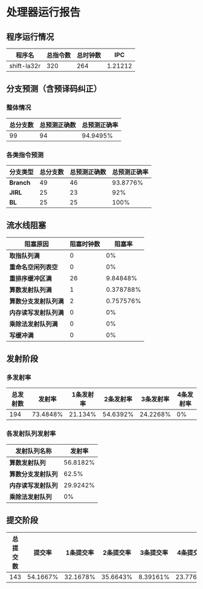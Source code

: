 # 处理器运行报告
## 程序运行情况
|程序名|总指令数|总时钟数|IPC|
|---|---|---|---|
|shift-la32r|320|264|1.21212|

## 分支预测（含预译码纠正）
### 整体情况
|总分支数|总预测正确数|总预测正确率|
|---|---|---|
|99|94|94.9495%|

### 各类指令预测
|分支类型|总分支数|总预测正确数|总预测正确率|
|---|---|---|---|
|**Branch**| 49 | 46 | 93.8776%|
|**JIRL**| 25 | 23 | 92%|
|**BL**| 25 | 25 | 100%|

## 流水线阻塞
|阻塞原因|阻塞时钟数|阻塞率|
|---|---|---|
|**取指队列满**| 0 | 0%|
|**重命名空闲列表空**|0 | 0%|
|**重排序缓冲区满**|26 | 9.84848%|
|**算数发射队列满**|1 | 0.378788%|
|**算数分支发射队列满**|2 | 0.757576%|
|**内存读写发射队列满**|0 | 0%|
|**乘除法发射队列满**|0 | 0%|
|**写缓冲满**|0 | 0%|

## 发射阶段
### 多发射率
|总发射数|发射率|1条发射率|2条发射率|3条发射率|4条发射率|
|---|---|---|---|---|---|
|194|73.4848%|21.134%|54.6392%|24.2268%|0%|

### 各发射队列发射率
|发射队列名称|发射率|
|---|---|
|**算数发射队列**|56.8182%|
|**算数分支发射队列**|62.5%|
|**内存读写发射队列**|29.9242%|
|**乘除法发射队列**|0%|

## 提交阶段
|总提交数|提交率|1条提交率|2条提交率|3条提交率|4条提交率|
|---|---|---|---|---|---|
|143|54.1667%|32.1678%|35.6643%|8.39161%|23.7762%|

